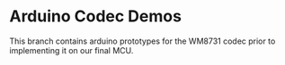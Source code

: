 # Arduino Codec Demos
This branch contains arduino prototypes for the WM8731 codec prior to implementing it on our final MCU.

